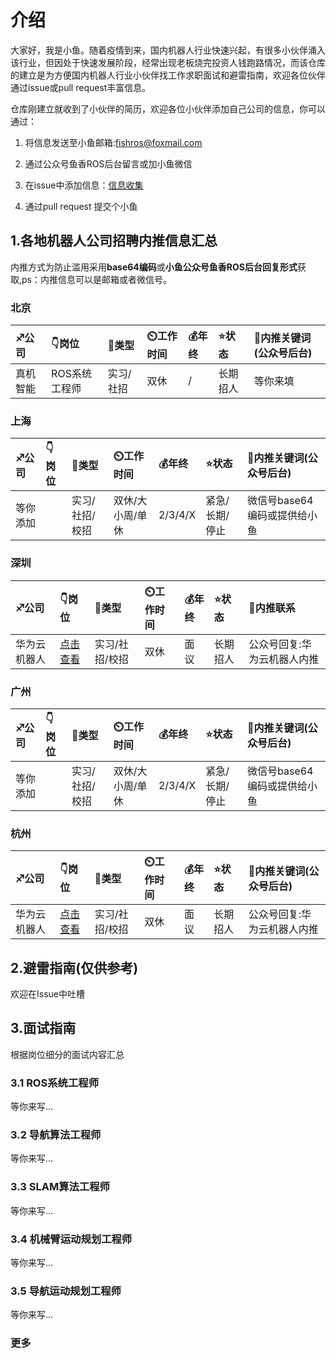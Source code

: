 # 介绍

大家好，我是小鱼。随着疫情到来，国内机器人行业快速兴起，有很多小伙伴涌入该行业，但因处于快速发展阶段，经常出现老板烧完投资人钱跑路情况，而该仓库的建立是为方便国内机器人行业小伙伴找工作求职面试和避雷指南，欢迎各位伙伴通过issue或pull request丰富信息。

仓库刚建立就收到了小伙伴的简历，欢迎各位小伙伴添加自己公司的信息，你可以通过：

1. 将信息发送至小鱼邮箱:fishros@foxmail.com

2. 通过公众号鱼香ROS后台留言或加小鱼微信

3. 在issue中添加信息：[信息收集](https://github.com/fishros/RoboticsJob/issues/1)

4. 通过pull request 提交个小鱼


## 1.各地机器人公司招聘内推信息汇总


内推方式为防止滥用采用**base64编码**或**小鱼公众号鱼香ROS后台回复形式**获取,ps：内推信息可以是邮箱或者微信号。


### 北京
| :sagittarius:公司| :point_down:岗位 |:cactus:类型|:timer_clock:工作时间|:moneybag:年终|:star:状态| :clap:内推关键词(公众号后台) |
| :----------- | :------| :------- | :--- | :------- | :--------------- | :--------------- |
| 真机智能 | ROS系统工程师 | 实习/社招  |      双休 |   / | 长期招人 | 等你来填 |
 

### 上海
| :sagittarius:公司| :point_down:岗位 |:cactus:类型|:timer_clock:工作时间|:moneybag:年终|:star:状态| :clap:内推关键词(公众号后台) |
| :----------- | :------| :------- | :--- | :------- | :--------------- | :--------------- |
| 等你添加 | |实习/社招/校招 | 双休/大小周/单休 |  2/3/4/X | 紧急/长期/停止 | 微信号base64编码或提供给小鱼 |


### 深圳
| :sagittarius:公司| :point_down:岗位 |:cactus:类型|:timer_clock:工作时间|:moneybag:年终|:star:状态| :clap:内推联系 |
| :----------- | :------| :------- | :--- | :------- | :--------------- | :--------------- |
| 华为云机器人 | [点击查看](https://mp.weixin.qq.com/s/mMWnYFHSP5ahlHdoF65Plw) | 实习/社招/校招| 双休 | 面议 | 长期招人 |公众号回复:华为云机器人内推|


### 广州
| :sagittarius:公司 | :point_down:岗位 |:cactus:类型 | :timer_clock:工作时间 | :moneybag:年终 | :star:状态 | :clap:内推关键词(公众号后台) |
| :----------- | :----------------------------------------------------------- | :------- | :--- | :------- | :--------------- | :--------------- |
| 等你添加 | |实习/社招/校招 | 双休/大小周/单休 |  2/3/4/X | 紧急/长期/停止 | 微信号base64编码或提供给小鱼 |


### 杭州
| :sagittarius:公司 | :point_down:岗位|:cactus:类型 | :timer_clock:工作时间 | :moneybag:年终 | :star:状态 | :clap:内推关键词(公众号后台) |
| :----------- | :----------------------------------------------------------- | :------- | :--- | :------- | :--------------- | :--------------- |
| 华为云机器人 | [点击查看](https://mp.weixin.qq.com/s/mMWnYFHSP5ahlHdoF65Plw) | 实习/社招/校招| 双休 | 面议 | 长期招人 |公众号回复:华为云机器人内推|




## 2.避雷指南(仅供参考)
欢迎在Issue中吐槽




## 3.面试指南
根据岗位细分的面试内容汇总

### 3.1 ROS系统工程师
等你来写...

### 3.2 导航算法工程师
等你来写...

### 3.3 SLAM算法工程师
等你来写...

### 3.4 机械臂运动规划工程师
等你来写...

### 3.5 导航运动规划工程师
等你来写...

### 更多
